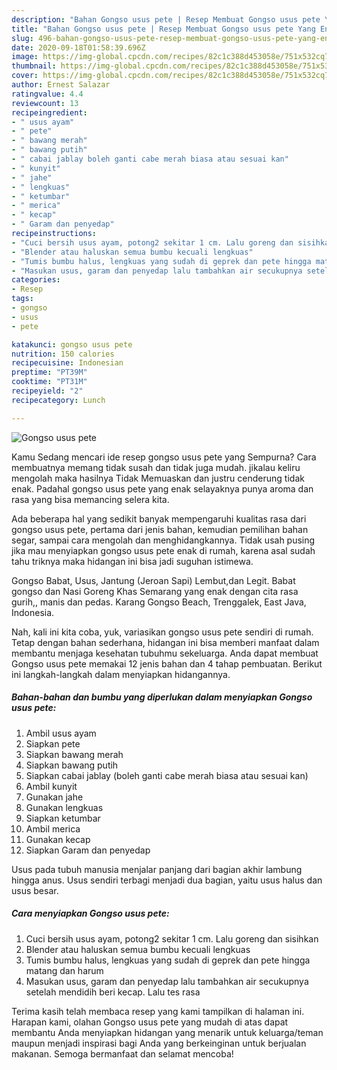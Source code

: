 ```yaml
---
description: "Bahan Gongso usus pete | Resep Membuat Gongso usus pete Yang Enak Dan Mudah"
title: "Bahan Gongso usus pete | Resep Membuat Gongso usus pete Yang Enak Dan Mudah"
slug: 496-bahan-gongso-usus-pete-resep-membuat-gongso-usus-pete-yang-enak-dan-mudah
date: 2020-09-18T01:58:39.696Z
image: https://img-global.cpcdn.com/recipes/82c1c388d453058e/751x532cq70/gongso-usus-pete-foto-resep-utama.jpg
thumbnail: https://img-global.cpcdn.com/recipes/82c1c388d453058e/751x532cq70/gongso-usus-pete-foto-resep-utama.jpg
cover: https://img-global.cpcdn.com/recipes/82c1c388d453058e/751x532cq70/gongso-usus-pete-foto-resep-utama.jpg
author: Ernest Salazar
ratingvalue: 4.4
reviewcount: 13
recipeingredient:
- " usus ayam"
- " pete"
- " bawang merah"
- " bawang putih"
- " cabai jablay boleh ganti cabe merah biasa atau sesuai kan"
- " kunyit"
- " jahe"
- " lengkuas"
- " ketumbar"
- " merica"
- " kecap"
- " Garam dan penyedap"
recipeinstructions:
- "Cuci bersih usus ayam, potong2 sekitar 1 cm. Lalu goreng dan sisihkan"
- "Blender atau haluskan semua bumbu kecuali lengkuas"
- "Tumis bumbu halus, lengkuas yang sudah di geprek dan pete hingga matang dan harum"
- "Masukan usus, garam dan penyedap lalu tambahkan air secukupnya setelah mendidih beri kecap. Lalu tes rasa"
categories:
- Resep
tags:
- gongso
- usus
- pete

katakunci: gongso usus pete 
nutrition: 150 calories
recipecuisine: Indonesian
preptime: "PT39M"
cooktime: "PT31M"
recipeyield: "2"
recipecategory: Lunch

---
```



![Gongso usus pete](https://img-global.cpcdn.com/recipes/82c1c388d453058e/751x532cq70/gongso-usus-pete-foto-resep-utama.jpg)

Kamu Sedang mencari ide resep gongso usus pete yang Sempurna? Cara membuatnya memang tidak susah dan tidak juga mudah. jikalau keliru mengolah maka hasilnya Tidak Memuaskan dan justru cenderung tidak enak. Padahal gongso usus pete yang enak selayaknya punya aroma dan rasa yang bisa memancing selera kita.

Ada beberapa hal yang sedikit banyak mempengaruhi kualitas rasa dari gongso usus pete, pertama dari jenis bahan, kemudian pemilihan bahan segar, sampai cara mengolah dan menghidangkannya. Tidak usah pusing jika mau menyiapkan gongso usus pete enak di rumah, karena asal sudah tahu triknya maka hidangan ini bisa jadi suguhan istimewa.

Gongso Babat, Usus, Jantung (Jeroan Sapi) Lembut,dan Legit. Babat gongso dan Nasi Goreng Khas Semarang yang enak dengan cita rasa gurih,, manis dan pedas. Karang Gongso Beach, Trenggalek, East Java, Indonesia.


Nah, kali ini kita coba, yuk, variasikan gongso usus pete sendiri di rumah. Tetap dengan bahan sederhana, hidangan ini bisa memberi manfaat dalam membantu menjaga kesehatan tubuhmu sekeluarga. Anda dapat membuat Gongso usus pete memakai 12 jenis bahan dan 4 tahap pembuatan. Berikut ini langkah-langkah dalam menyiapkan hidangannya.

<!--inarticleads1-->

##### Bahan-bahan dan bumbu yang diperlukan dalam menyiapkan Gongso usus pete:

1. Ambil  usus ayam
1. Siapkan  pete
1. Siapkan  bawang merah
1. Siapkan  bawang putih
1. Siapkan  cabai jablay (boleh ganti cabe merah biasa atau sesuai kan)
1. Ambil  kunyit
1. Gunakan  jahe
1. Gunakan  lengkuas
1. Siapkan  ketumbar
1. Ambil  merica
1. Gunakan  kecap
1. Siapkan  Garam dan penyedap


Usus pada tubuh manusia menjalar panjang dari bagian akhir lambung hingga anus. Usus sendiri terbagi menjadi dua bagian, yaitu usus halus dan usus besar. 

<!--inarticleads2-->

##### Cara menyiapkan Gongso usus pete:

1. Cuci bersih usus ayam, potong2 sekitar 1 cm. Lalu goreng dan sisihkan
1. Blender atau haluskan semua bumbu kecuali lengkuas
1. Tumis bumbu halus, lengkuas yang sudah di geprek dan pete hingga matang dan harum
1. Masukan usus, garam dan penyedap lalu tambahkan air secukupnya setelah mendidih beri kecap. Lalu tes rasa




Terima kasih telah membaca resep yang kami tampilkan di halaman ini. Harapan kami, olahan Gongso usus pete yang mudah di atas dapat membantu Anda menyiapkan hidangan yang menarik untuk keluarga/teman maupun menjadi inspirasi bagi Anda yang berkeinginan untuk berjualan makanan. Semoga bermanfaat dan selamat mencoba!
